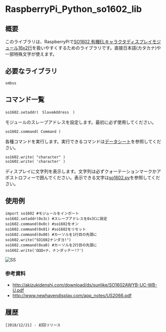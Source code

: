 # RaspberryPi_Python_so1602_lib
## 概要
このライブラリは、RaspberryPiで[SO1602 有機ELキャラクタディスプレイモジュール16x2行](http://akizukidenshi.com/catalog/g/gP-08277/)を扱いやすくするためのライブラリです。直接日本語(カタカナ)や一部特殊文字が使えます。


## 必要なライブラリ
    smbus
## コマンド一覧
    so1602.setaddr(　SlaveAddress　)

モジュールのスレーブアドレスを設定します。最初に必ず使用してください。

    so1602.command( Command )

各種コマンドを実行します。実行できるコマンドは[データシート](http://akizukidenshi.com/download/ds/sunlike/SO1602AWYB-UC-WB-U.pdf)を参照してください。

    so1602.write( "character" )
    so1602.write( 'character' )

ディスプレイに文字列を表示します。文字列は必ずクォーテーションマークかアポストロフィーで囲んでください。表示できる文字は[so1602.py](https://github.com/YoutechA320U/RaspberryPi_Python_so1602_library/blob/master/so1602.py)を参照してください。

## 使用例
    import so1602 #モジュールをインポート
    so1602.setaddr(0x3c) #スレーブアドレスを0x3Cに設定
    so1602.command(0x0c) #so1602をオン
    so1602.command(0x01) #so1602をリセット
    so1602.command(0x80) #カーソルを1行目の先頭に
    so1602.write("SO1602ナンダヨ!")
    so1602.command(0xa0) #カーソルを2行目の先頭に
    so1602.write('ΩΩΩ<ナ、ナンダッテー!?')


![SS](https://github.com/YoutechA320U/RaspberryPi_Python_so1602_library/blob/master/example.JPG "example")

### 参考資料
 * <http://akizukidenshi.com/download/ds/sunlike/SO1602AWYB-UC-WB-U.pdf>  
 * <http://www.newhavendisplay.com/app_notes/US2066.pdf>  

## 履歴
    [2018/12/21] - 初回リリース
